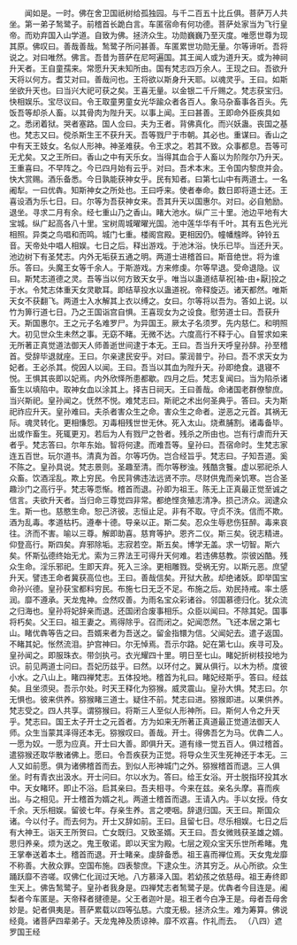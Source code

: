 <!-- { "loadSidebar": true } -->
　　闻如是。一时。佛在舍卫国祇树给孤独园。与千二百五十比丘俱。菩萨万人共坐。第一弟子鹙鹭子。前稽首长跪白言。车匿宿命有何功德。菩萨处家当为飞行皇帝。而劝弃国入山学道。自致为佛。拯济众生。功勋巍巍乃至灭度。唯愿世尊为现其原。佛叹曰。善哉善哉。鹙鹭子所问甚善。车匿累世功勋无量。尔等谛听。吾将说之。对曰唯然。佛言。吾昔为菩萨在尼呵遍国。其王闻人或为道升天。或为神祠升天者。王自童孺来。常愿升天未知所由。国有梵志四万余人。王现之曰。吾欲升天将以何方。耆艾对曰。善哉问也。王将欲以斯身升天耶。以魂灵乎。王曰。如斯坐欲升天也。曰当兴大祀可获之矣。王喜无量。以金银二千斤赐之。梵志获宝归。快相娱乐。宝尽议曰。令王取童男童女光华踰众者各百人。象马杂畜事各百头。先饭吾等却杀人畜。以其骨肉为陛升天。以事上闻。王曰甚善。王即命外臣疾具如之。悉闭着狱。哭者塞路。国人佥曰。夫为王者。背佛真化。而兴妖蛊。丧国之基也。梵志又曰。傥杀斯生王不获升天。吾等戮尸于市朝。其必也。重谋曰。香山之中有天王妓女。名似人形神。神圣难获。令王求之。若其不致。众事都息。吾等可无尤矣。又之王所曰。香山之中有天乐女。当得其血合于人畜以为阶陛尔乃升天。王重喜曰。不早阵之。今已四月始有云乎。对曰。吾术本末。王令国内黎庶并会。快大赏赐。酒乐备悉。今日孰能获神女乎。民有知者。曰第七山中有两道士。一名阇犁。一曰优犇。知斯神女之所处也。王曰呼来。使者奉命。数日即将道士还。王喜设酒为乐七日。曰。尔等为吾获神女来。吾其升天以国惠尔。对曰。必自勉励。退坐。寻求二月有余。经七重山乃之香山。睹大池水。纵广三十里。池边平地有大宝城。纵广起高各八十里。宝树周城曜曜光国。池中莲华华有千叶。其有五色光光相照。异类之鸟唱和而鸣。城门七重。楼阁宫殿。更相因仍。幢幡韑晔。钟铃五音。天帝处中唱人相娱。七日之后。释出游戏。于池沐浴。快乐已毕。当还升天。池边树下有圣梵志。内外无垢获五通之明。两道士进稽首曰。斯音绝世。将为谁乐。答曰。头魔王女等千余人。于斯游戏。方来修虔。尔等早退。受命退隐。议曰。斯梵志道德之灵。吾等当以何方致天女乎。唯当以蛊道结草祝[袖-由+厭]投之于水。令梵志体重天女灵歇耳。即结草投水以蛊道祝。帝释旋迈。诸天都然。唯斯天女不获翻飞。两道士入水解其上衣以缚之。女曰。尔等将以吾为。答如上说。以竹为箅行道七日。乃之王国诣宫自惧。王喜现女为之设食。慰劳道士曰。吾获升天。斯国惠尔。王之元子名难罗尸。为异国王。厥太子名须罗。先内慈仁。和明照大。初见世众生未然之事。无窈不睹。无微不达。六度高行不释于心。自誓求如来无所著正真觉道法御天人师善逝世间逮于本无。王曰。吾当升天呼皇孙辞。孙至稽首。受辞毕退就座。王曰。尔亲逮民安乎。对曰。蒙润普宁。孙曰。吾不求天女为妃者。王必杀其。傥因人以闻。王曰。吾当以其血为陛升天。孙即绝食。退寝不悦。王惧其丧即以妃焉。内外欣怿所患都歇。四月之后。梵志复闻曰。当为陷杀诸畜生以填陷中。取神女血以涂其上。择吉日祠天。王曰善哉。命诸国老群僚黎庶。当兴斯祀。皇孙闻之。怃然不悦。难梵志曰。斯祀之术出何圣典乎。答曰。夫为斯祀祚应升天。皇孙难曰。夫杀者害众生之命。害众生之命者。逆恶之元首。其祸无际。魂灵转化。更相慊怨。刃毒相残世世无休。死入太山。烧煮脯割。诸毒备毕。出或作畜生。死辄更刃。若后为人有戮尸之咎者。残杀之所由也。岂有行虐而升天者乎。梵志答曰。尔年东始。智将何逮。而难吾等。皇孙曰。吾宿命时。生梵志家连五百世。玩尔道书。清真为首。尔等巧伪。岂合经旨乎。梵志曰。子知吾道。奚不陈之。皇孙具说。梵志景则。圣趣至清。而尔等秽浊。残酷贪餮。虚以邪祀杀人众畜。饮酒淫乱。欺上穷民。令民背佛违法远贤不宗。尽财供鬼而亲饥寒。岂合圣趣沙门之高行乎。梵志等恧惭。稽首而退。孙即为祖王。陈无上正真最正觉至诚之信言。夫欲升天者。当归命三尊觉四非常。都绝悭贪殖志清净。损己济众。润逮众生。斯一也。慈愍生命。恕己济彼。志恒止足。非有不取。守贞不泆。信而不欺。酒为乱毒。孝道枯朽。遵奉十德。导亲以正。斯二矣。忍众生辱悲伤狂醉。毒来哀往。济而不害。喻以三尊。解即助喜。慈育等护。恩齐二仪。斯三矣。锐志精进。仰登高行。斯四矣。弃邪除垢。志寂若空。斯五矣。博学无盖。求一切智。斯六矣。怀斯弘德终始无尤。索为三界法王可得升天何难。若违佛慈教。崇彼凶酷。残众生命。淫乐邪祀。生即天弃。死入三涂。更相雕戮。受祸无穷。以斯元恶。庶望升天。譬违王命者冀获高位也。王曰。善哉信矣。开狱大赦。却绝诸妖。即举国宝命孙兴德。皇孙获宝都料穷民。布施七日无乏不足。布施之后。劝民持戒。率土感润。靡不遵承。天龙鬼神。佥然叹善。为雨名宝众彩诸谷。邻国慕德归化。犹众流之归海也。皇孙将妃辞亲而退。还国闭合废事相乐。众臣以闻曰。不除其妃。国事将朽矣。父王曰。祖王妻之。焉得除乎。召而闭之。妃闻恧然。飞还本居之第七山。睹优犇等告之曰。吾婿来者为吾送之。留金指镮为信。父闻妃去。遣子返国。不睹其妃。怅然流泪。护宫神曰。尔无悼焉。吾示尔路。妃在第七山。疾寻可及。皇孙闻之。即服珠衣。带剑执弓。衣光耀四十里。明日至七山。睹妃折树枝投地为识。前见两道士问曰。吾妃历兹乎。曰然。以环付之。翼从俱行。以木为桥。度彼小水。之八山上。睹四禅梵志。五体投地。稽首为礼曰。睹妃经斯乎。答曰。经兹矣。且坐须臾。吾示尔处。时天王释化为猕猴。威灵震山。皇孙大惧。梵志曰。尔无惧也。彼来供养。猕猴睹三道士。疑住不前。梵志曰进。猕猴即进。以果供养。梵志受之。四人共享。谓猕猴曰。将斯三人至似人形神所。曰。斯何人令之升天乎。梵志曰。国王太子开士之元首者。方为如来无所著正真道最正觉道法御天人师。众生当蒙其泽得还本无。猕猴叹曰。善哉。开士。得佛吾乞为马。优犇二人。一愿为奴。一愿为应真。开士曰大善。即俱升天。道有缘一觉五百人。俱过稽首。遣猕猴还取华散诸佛上。愿曰。令吾疾获为正觉。将导众生灭生死神还于本无。三人又如前愿。俱为诸佛稽首而去。到似人形神城门之外。猕猴稽首而退。三人俱坐。时有青衣出汲水。开士问曰。尔以水为。答曰。给王女浴。开士脱指环投其水中。天女睹环。即止不浴。启其亲曰。吾夫相寻。今来在兹。亲名头摩。喜而疾出。与之相见。开士稽首为婿之礼。两道士稽首而退。王请入内。手以女授。侍女千余。天乐相娱。留彼七年。存亲生养。言之哽咽。辞退归国。天王曰。斯国众诸。今以付子。而去何为。开士又辞如前。王曰。且留七日。尽乐相娱。七日之后有大神王。诣天王所贺曰。亡女既归。又致圣婿。天王曰。吾女微贱获圣雄之婿。思归养亲。烦为送之。鬼王敬诺。即以天宝为殿。七层之观众宝天乐世所希睹。鬼王掌奉送着本土。稽首而退。开士睹亲。虔辞备悉。祖王喜而禅位焉。天女鬼龙靡不称善。大赦众罪。空国布施。四表黎庶。下逮众生。济其穷乏。从心所欲。众生踊跃靡不咨嗟。叹佛仁化润过天地。八方慕泽入国。若幼孩之依慈母。祖王寿终即生天上。佛告鹙鹭子。皇孙者我身是。四禅梵志者鹙鹭子是。优犇者今目连是。阇梨者今车匿是。天帝释者揵德是。父王者迦叶是。祖王者今白净王是。母者吾母舍妙是。妃者俱夷是。菩萨累载以四等弘慈。六度无极。拯济众生。难为筹算。佛说经竟。诸菩萨四辈弟子。天龙鬼神及质谅神。靡不欢喜。作礼而去。
（八四）遮罗国王经
